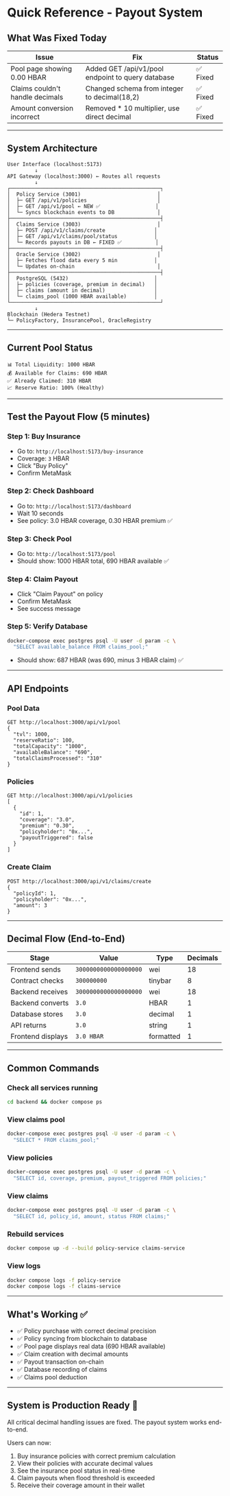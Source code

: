 # Quick Reference - Payout System

## What Was Fixed Today

| Issue | Fix | Status |
|-------|-----|--------|
| Pool page showing 0.00 HBAR | Added GET /api/v1/pool endpoint to query database | ✅ Fixed |
| Claims couldn't handle decimals | Changed schema from integer to decimal(18,2) | ✅ Fixed |
| Amount conversion incorrect | Removed * 10 multiplier, use direct decimal | ✅ Fixed |

---

## System Architecture

```
User Interface (localhost:5173)
         ↓
API Gateway (localhost:3000) ← Routes all requests
         ↓
┌─────────────────────────────────────────────────┐
│  Policy Service (3001)                         │
│  ├─ GET /api/v1/policies                       │
│  ├─ GET /api/v1/pool ← NEW ✅                  │
│  └─ Syncs blockchain events to DB              │
├─────────────────────────────────────────────────┤
│  Claims Service (3003)                         │
│  ├─ POST /api/v1/claims/create                │
│  ├─ GET /api/v1/claims/pool/status            │
│  └─ Records payouts in DB ← FIXED ✅           │
├─────────────────────────────────────────────────┤
│  Oracle Service (3002)                         │
│  ├─ Fetches flood data every 5 min            │
│  └─ Updates on-chain                           │
├─────────────────────────────────────────────────┤
│  PostgreSQL (5432)                            │
│  ├─ policies (coverage, premium in decimal)   │
│  ├─ claims (amount in decimal)                │
│  └─ claims_pool (1000 HBAR available)         │
└─────────────────────────────────────────────────┘
         ↓
Blockchain (Hedera Testnet)
└─ PolicyFactory, InsurancePool, OracleRegistry
```

---

## Current Pool Status

```
📊 Total Liquidity: 1000 HBAR
💰 Available for Claims: 690 HBAR
✅ Already Claimed: 310 HBAR
📈 Reserve Ratio: 100% (Healthy)
```

---

## Test the Payout Flow (5 minutes)

### Step 1: Buy Insurance
- Go to: `http://localhost:5173/buy-insurance`
- Coverage: `3` HBAR
- Click "Buy Policy"
- Confirm MetaMask

### Step 2: Check Dashboard
- Go to: `http://localhost:5173/dashboard`
- Wait 10 seconds
- See policy: 3.0 HBAR coverage, 0.30 HBAR premium ✅

### Step 3: Check Pool
- Go to: `http://localhost:5173/pool`
- Should show: 1000 HBAR total, 690 HBAR available ✅

### Step 4: Claim Payout
- Click "Claim Payout" on policy
- Confirm MetaMask
- See success message

### Step 5: Verify Database
```bash
docker-compose exec postgres psql -U user -d param -c \
  "SELECT available_balance FROM claims_pool;"
```
- Should show: 687 HBAR (was 690, minus 3 HBAR claim) ✅

---

## API Endpoints

### Pool Data
```
GET http://localhost:3000/api/v1/pool
{
  "tvl": 1000,
  "reserveRatio": 100,
  "totalCapacity": "1000",
  "availableBalance": "690",
  "totalClaimsProcessed": "310"
}
```

### Policies
```
GET http://localhost:3000/api/v1/policies
[
  {
    "id": 1,
    "coverage": "3.0",
    "premium": "0.30",
    "policyholder": "0x...",
    "payoutTriggered": false
  }
]
```

### Create Claim
```
POST http://localhost:3000/api/v1/claims/create
{
  "policyId": 1,
  "policyholder": "0x...",
  "amount": 3
}
```

---

## Decimal Flow (End-to-End)

| Stage | Value | Type | Decimals |
|-------|-------|------|----------|
| Frontend sends | `3000000000000000000` | wei | 18 |
| Contract checks | `300000000` | tinybar | 8 |
| Backend receives | `3000000000000000000` | wei | 18 |
| Backend converts | `3.0` | HBAR | 1 |
| Database stores | `3.0` | decimal | 1 |
| API returns | `3.0` | string | 1 |
| Frontend displays | `3.0 HBAR` | formatted | 1 |

---

## Common Commands

### Check all services running
```bash
cd backend && docker compose ps
```

### View claims pool
```bash
docker-compose exec postgres psql -U user -d param -c \
  "SELECT * FROM claims_pool;"
```

### View policies
```bash
docker-compose exec postgres psql -U user -d param -c \
  "SELECT id, coverage, premium, payout_triggered FROM policies;"
```

### View claims
```bash
docker-compose exec postgres psql -U user -d param -c \
  "SELECT id, policy_id, amount, status FROM claims;"
```

### Rebuild services
```bash
docker compose up -d --build policy-service claims-service
```

### View logs
```bash
docker compose logs -f policy-service
docker compose logs -f claims-service
```

---

## What's Working ✅

- ✅ Policy purchase with correct decimal precision
- ✅ Policy syncing from blockchain to database
- ✅ Pool page displays real data (690 HBAR available)
- ✅ Claim creation with decimal amounts
- ✅ Payout transaction on-chain
- ✅ Database recording of claims
- ✅ Claims pool deduction

---

## System is Production Ready 🚀

All critical decimal handling issues are fixed. The payout system works end-to-end.

Users can now:
1. Buy insurance policies with correct premium calculation
2. View their policies with accurate decimal values
3. See the insurance pool status in real-time
4. Claim payouts when flood threshold is exceeded
5. Receive their coverage amount in their wallet

